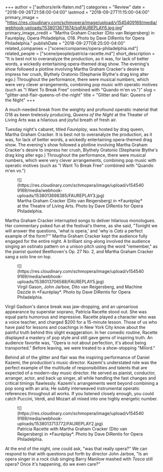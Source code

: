 +++
author = ["authors/erik-flaten.md"]
categories = "Review"
date = "2018-09-26T21:58:00-04:00"
lastmod = "2018-09-27T11:15:00-04:00"
primary_image = "https://res.cloudinary.com/schmopera/image/upload/v1545409169/media/webhook-uploads/1538013671674/sqFAUREPLAY6.jpg.jpg"
primary_image_credit = "Martha Graham Cracker (Dito van Reigersberg) in Fauréplay, Opera Philadelphia, O18. Photo by Dave DiRentis for Opera Philadelphia."
publishDate = "2018-09-27T08:25:00-04:00"
related_companies = ["scene/companies/opera-philadelphia.md"]
related_people = ["scene/people/patricia-racette.md"]
short_description = "It is best not to overanalyze the production, as it was, for lack of better words, a wickedly entertaining opera-themed drag show. The evening&#039;s show followed a plotline involving Martha Graham Cracker&#039;s desire to impress her crush, Blythely Oratonio (Stephanie Blythe&#039;s drag king alter ego.) Throughout the performance, there were musical numbers, which were very clever arrangements, combining pop music with operatic motives (such as &quot;I Want To Break Free&quot; combined with &quot;Quando m&#039;en vo.&quot;)"
slug = "glitter-and-flair-queens-of-the-night"
title = "Glitter and flair: Queens of the Night"
+++

A much-needed break from the weighty and profound operatic material that O18 as been tirelessly producing, *Queens of the Night* at the Theater of Living Arts was a hilarious and joyful breath of fresh air.

Tuesday night's cabaret, titled *Fauréplay*, was hosted by drag queen, Martha Graham Cracker. It is best not to overanalyze the production, as it was, for lack of better words, a wickedly entertaining opera-themed drag show. The evening's show followed a plotline involving Martha Graham Cracker's desire to impress her crush, Blythely Oratonio (Stephanie Blythe's drag king alter ego.) Throughout the performance, there were musical numbers, which were very clever arrangements, combining pop music with operatic motives (such as "I Want To Break Free" combined with "Quando m'en vo.")

<figure data-type="image">
![](https://res.cloudinary.com/schmopera/image/upload/v1545409169/media/webhook-uploads/1538013698385/FAUREPLAY3.jpg)
<figcaption>Martha Graham Cracker (Dito van Reigersberg) in *Fauréplay* at the Theatre of Living Arts. Photo by Dave DiRentis for Opera Philadelphia.</figcaption>
</figure>

Martha Graham Cracker interrupted songs to deliver hilarious monologues. Her commentary poked fun at the festival's theme, as she said, "Tonight we will answer the questions, 'what is opera,' and 'why is *Cats* a perfect example of the form?'" Martha Graham Cracker kept the audience fully engaged for the entire night. A brilliant sing-along involved the audience singing an ostinato pattern on a unison pitch using the word "remember," as the pianist quoted Beethoven's Op. 27 No. 2, and Martha Graham Cracker sang a solo line on top.

<figure data-type="image">
![](https://res.cloudinary.com/schmopera/image/upload/v1545409169/media/webhook-uploads/1538013706588/FAUREPLAY5.jpg)
<figcaption>Virgil Gason, John Jarboe, Dito van Reigersberg, and Machine Dazzle in *Fauréplay*. Photo by Dave DiRentis for Opera Philadelphia.</figcaption>
</figure>

Virgil Gadson's dance break was jaw-dropping, and an uproarious appearance by superstar soprano, Patricia Racette stood out. She was equal parts humorous and impressive. Racette played a character who was a voice teacher, and charged $200 for a 15-minute lesson. Those of us who have paid for lessons and coachings in New York City know about the painful truth behind this slight exaggeration. In her comedic routine, Racette displayed a mastery of pop style and still gave gems of inspiring truth. An audience favorite was, "Opera is not about perfection, it's about being transported." Before leaving, we were treated to a show-stopping "Milord."

Behind all of the glitter and flair was the inspiring performance of Daniel Kazemi, the production's music director. Kazemi's understated role was the perfect example of the multitude of responsibilities and talents that are expected of a modern-day music director. He served as pianist, conductor, arranger, actor, and back up singer, all while handling the fast changes and critical timings flawlessly. Kazemi's arrangements went beyond combining a pop song with an aria; He subtly interweaved instrumental operatic references throughout all works. If you listened closely enough, you could catch Puccini, Verdi, and Mozart all mixed into one highly energetic number.

<figure data-type="image">
![](https://res.cloudinary.com/schmopera/image/upload/v1545409169/media/webhook-uploads/1538013713772/FAUREPLAY2.jpg)
<figcaption>Patricia Racette with Martha Graham Cracker (Dito van Reigersberg) in *Fauréplay*. Photo by Dave DiRentis for Opera Philadelphia.</figcaption>
</figure>

At the end of the night, one could ask, "was that really opera?" We can respond to that with questions put forth by director John Jarboe, "Is an opera singer in a rock club singing Barry Manilow mashed with *Tosca* still opera? Once it's happening, do we even care?"
